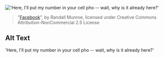 !['Here, I'll put my number in your cell pho -- wait, why is it already here?'](https://imgs.xkcd.com/comics/facebook.png)
> "[Facebook](https://xkcd.com/300/)", by Randall Munroe, licensed under Creative Commons Attribution-NonCommercial 2.5 License

## Alt Text
'Here, I'll put my number in your cell pho -- wait, why is it already here?'
